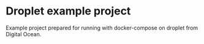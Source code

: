 # Droplet example project

Example project prepared for running with docker-compose on droplet from Digital Ocean.